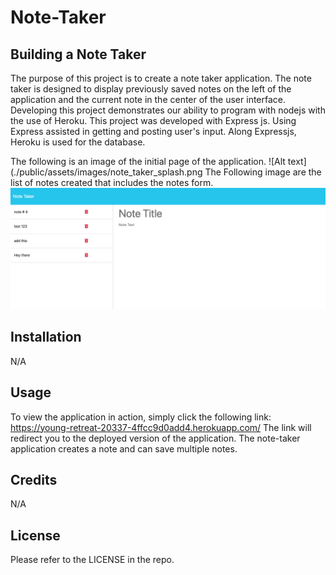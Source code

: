 # Note-Taker

## Building a Note Taker

The purpose of this project is to create a note taker application. The note taker is designed to display previously saved notes on the left of the application and the current note in the center of the user interface. Developing this project demonstrates our ability to program with nodejs with the use of Heroku.
This project was developed with Express js. Using Express assisted in getting and posting user's input. Along Expressjs, Heroku is used for the database. 

The following is an image of the initial page of the application.
![Alt text](./public/assets/images/note_taker_splash.png
The Following image are the list of notes created that includes the notes form.
![Alt text](./public/assets/images/note_taking_pic.png)



## Installation

N/A

## Usage

To view the application in action, simply click the following link: https://young-retreat-20337-4ffcc9d0add4.herokuapp.com/
The link will redirect you to the deployed version of the application. The note-taker application creates a note and can save multiple notes. 

## Credits

N/A

## License

Please refer to the LICENSE in the repo.